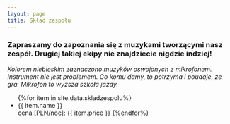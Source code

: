 ```yaml
---
layout: page
title: Skład zespołu
---
```

### Zapraszamy do zapoznania się z muzykami tworzącymi nasz zespół. Drugiej takiej ekipy nie znajdziecie nigdzie indziej!

*Kolorem niebieskim zaznaczono muzyków oswojonych z mikrofonem. Instrument nie jest problemem.  Co komu damy, to potrzyma i poudaje, że gra. Mikrofon to wyższa szkoła jazdy.*

<ul>
{%for item in site.data.skladzespolu%}
  <li style="{% if item.isSinger %}color: blue {% endif %}">
    {{ item.name }}
  </li>
	cena [PLN/noc]: {{ item.price }}
{%endfor%}
</ul>
